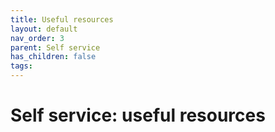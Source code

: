 ```yaml
---
title: Useful resources
layout: default
nav_order: 3
parent: Self service
has_children: false
tags:
---
```


# Self service: useful resources
